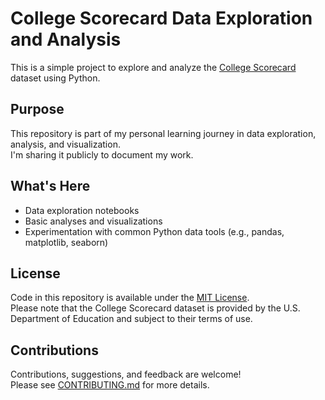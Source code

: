 # College Scorecard Data Exploration and Analysis

This is a simple project to explore and analyze the [College Scorecard](https://collegescorecard.ed.gov/data) dataset using Python.

## Purpose

This repository is part of my personal learning journey in data exploration, analysis, and visualization.  
I'm sharing it publicly to document my work.

## What's Here

- Data exploration notebooks
- Basic analyses and visualizations
- Experimentation with common Python data tools (e.g., pandas, matplotlib, seaborn)

## License

Code in this repository is available under the [MIT License](LICENSE).  
Please note that the College Scorecard dataset is provided by the U.S. Department of Education and subject to their terms of use.

## Contributions

Contributions, suggestions, and feedback are welcome!  
Please see [CONTRIBUTING.md](CONTRIBUTING.md) for more details.
